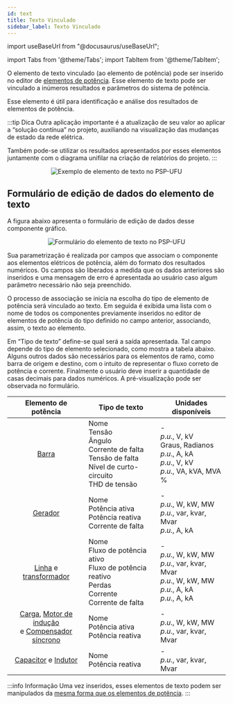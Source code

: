 ```yaml
---
id: text
title: Texto Vinculado
sidebar_label: Texto Vinculado
---
```

import useBaseUrl from "@docusaurus/useBaseUrl";

<link rel="stylesheet" href={useBaseUrl("katex/katex.min.css")} />

import Tabs from '@theme/Tabs';
import TabItem from '@theme/TabItem';

O elemento de texto vinculado (ao elemento de potência) pode ser inserido no editor de [elementos de potência](powerEditor). Esse elemento de texto pode ser vinculado a inúmeros resultados e parâmetros do sistema de potência.

Esse elemento é útil para identificação e análise dos resultados de elementos de potência.

:::tip Dica
Outra aplicação importante é a atualização de seu valor ao aplicar a “solução contínua” no projeto, auxiliando na visualização das mudanças de estado da rede elétrica.

Também pode-se utilizar os resultados apresentados por esses elementos juntamente com o diagrama unifilar na criação de relatórios do projeto.
:::

<div><center><img src={useBaseUrl("images/textExp.png")} alt="Exemplo de elemento de texto no PSP-UFU" title="Exemplo de elemento de texto no PSP-UFU" /></center></div>

## Formulário de edição de dados do elemento de texto
A figura abaixo apresenta o formulário de edição de dados desse componente gráfico.

<div><center><img src={useBaseUrl("images/textForm.png")} alt="Formulário do elemento de texto no PSP-UFU" title="Formulário do elemento de texto no PSP-UFU" /></center></div>

Sua parametrização é realizada por campos que associam o componente aos elementos elétricos de potência, além do formato dos resultados numéricos. Os campos são liberados a medida que os dados anteriores são inseridos e uma mensagem de erro é apresentada ao usuário caso algum parâmetro necessário não seja preenchido.

O processo de associação se inicia na escolha do tipo de elemento de potência será vinculado ao texto. Em seguida é exibida uma lista com o nome de todos os componentes previamente inseridos no editor de elementos de potência do tipo definido no campo anterior, associando, assim, o texto ao elemento.

Em “Tipo de texto” define-se qual será a saída apresentada. Tal campo depende do tipo de elemento selecionado, como mostra a tabela abaixo. Alguns outros dados são necessários para os elementos de ramo, como barra de origem e destino, com o intuito de representar o fluxo correto de potência e corrente. Finalmente o usuário deve inserir a quantidade de casas decimais para dados numéricos. A pré-visualização pode ser observada no formulário.

|Elemento de potência|Tipo de texto|Unidades disponíveis|
|:------------------:|-------------|--------------------|
|[Barra](bus)|Nome<br/>Tensão<br/>Ângulo<br/>Corrente de falta<br/>Tensão de falta<br/>Nível de curto-circuito<br/>THD de tensão|-<br/>$p.u.$, V, kV<br/>Graus, Radianos<br/>$p.u.$, A, kA<br/>$p.u.$, V, kV<br/>$p.u.$, VA, kVA, MVA<br/>%|
|[Gerador](syncGenerator)|Nome<br/>Potência ativa<br/>Potência reativa<br/>Corrente de falta|-<br/>$p.u.$, W, kW, MW<br/>$p.u.$, var, kvar, Mvar<br/>$p.u.$, A, kA|
|[Linha](line) e [transformador](transformer)|Nome<br/>Fluxo de potência ativo<br/>Fluxo de potência reativo<br/>Perdas<br/>Corrente<br/>Corrente de falta|-<br/>$p.u.$, W, kW, MW<br/>$p.u.$, var, kvar, Mvar<br/>$p.u.$, W, kW, MW<br/>$p.u.$, A, kA<br/>$p.u.$, A, kA|
|[Carga](load), [Motor de indução](indMotor)<br/>e [Compensador síncrono](syncMotor)|Nome<br/>Potência ativa<br/>Potência reativa|-<br/>$p.u.$, W, kW, MW<br/>$p.u.$, var, kvar, Mvar|
|[Capacitor](capacitor) e [Indutor](inductor)|Nome<br/>Potência reativa|-<br/>$p.u.$, var, kvar, Mvar|

:::info Informação
Uma vez inseridos, esses elementos de texto podem ser manipulados da [mesma forma que os elementos de potência](cadTools).
:::